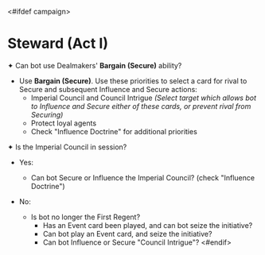 <#ifdef campaign>
# Steward (Act I)

✦ Can bot use Dealmakers' **Bargain (Secure)** ability?

- Use **Bargain (Secure)**. Use these priorities to select a card for rival to Secure and subsequent Influence and Secure actions:
	- Imperial Council and Council Intrigue *(Select target which allows bot to Influence and Secure either of these cards, or prevent rival from Securing)*
	- Protect loyal agents
	- Check "Influence Doctrine" for additional priorities

✦ Is the Imperial Council in session?

- Yes:
	- Can bot Secure or Influence the Imperial Council? (check "Influence Doctrine")

- No:
	- Is bot no longer the First Regent?
		- Has an Event card been played, and can bot seize the initiative?
		- Can bot play an Event card, and seize the initiative?
		- Can bot Influence or Secure "Council Intrigue"?
<#endif>
